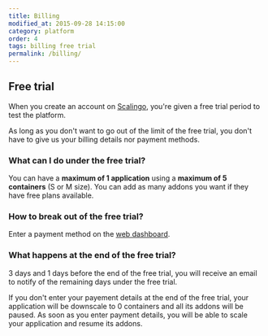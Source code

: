 ```yaml
---
title: Billing
modified_at: 2015-09-28 14:15:00
category: platform
order: 4
tags: billing free trial
permalink: /billing/
---
```


## Free trial

When you create an account on [Scalingo](https://scalingo.com), you're given a free trial period to test the platform.

As long as you don't want to go out of the limit of the free trial, you don't have to give us your billing details nor payment methods.

### What can I do under the free trial?

You can have a **maximum of 1 application** using a **maximum of 5 containers** (S or M size). You can add as many addons you want if they have free plans available.

### How to break out of the free trial?

Enter a payment method on the [web dashboard](https://my.scalingo.com).

### What happens at the end of the free trial?

3 days and 1 days before the end of the free trial, you will receive an email to notify of the remaining days under the free trial.

If you don't enter your payement details at the end of the free trial, your application will be downscale to 0 containers and all its addons will be paused. As soon as you enter payment details, you will be able to scale your application and resume its addons.

